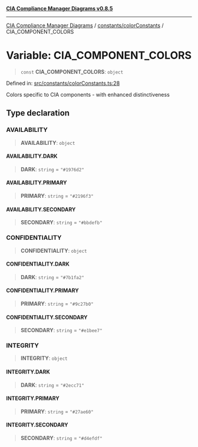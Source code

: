 [**CIA Compliance Manager Diagrams v0.8.5**](../../../README.md)

***

[CIA Compliance Manager Diagrams](../../../modules.md) / [constants/colorConstants](../README.md) / CIA\_COMPONENT\_COLORS

# Variable: CIA\_COMPONENT\_COLORS

> `const` **CIA\_COMPONENT\_COLORS**: `object`

Defined in: [src/constants/colorConstants.ts:28](https://github.com/Hack23/cia-compliance-manager/blob/3ae0301247f765ba03c8c0fe645db4718bb8af76/src/constants/colorConstants.ts#L28)

Colors specific to CIA components - with enhanced distinctiveness

## Type declaration

### AVAILABILITY

> **AVAILABILITY**: `object`

#### AVAILABILITY.DARK

> **DARK**: `string` = `"#1976d2"`

#### AVAILABILITY.PRIMARY

> **PRIMARY**: `string` = `"#2196f3"`

#### AVAILABILITY.SECONDARY

> **SECONDARY**: `string` = `"#bbdefb"`

### CONFIDENTIALITY

> **CONFIDENTIALITY**: `object`

#### CONFIDENTIALITY.DARK

> **DARK**: `string` = `"#7b1fa2"`

#### CONFIDENTIALITY.PRIMARY

> **PRIMARY**: `string` = `"#9c27b0"`

#### CONFIDENTIALITY.SECONDARY

> **SECONDARY**: `string` = `"#e1bee7"`

### INTEGRITY

> **INTEGRITY**: `object`

#### INTEGRITY.DARK

> **DARK**: `string` = `"#2ecc71"`

#### INTEGRITY.PRIMARY

> **PRIMARY**: `string` = `"#27ae60"`

#### INTEGRITY.SECONDARY

> **SECONDARY**: `string` = `"#d4efdf"`
